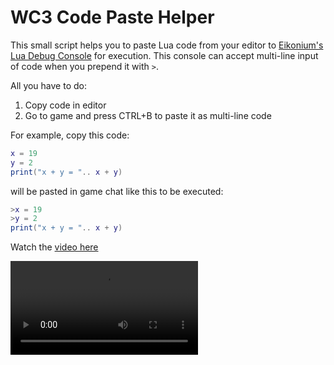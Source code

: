 # WC3 Code Paste Helper

This small script helps you to paste Lua code from your editor to
[Eikonium's Lua Debug Console](https://www.hiveworkshop.com/threads/lua-debug-utils-ingame-console-etc.330758/)
for execution. This console can accept multi-line input of code when you prepend
it with `>`.

All you have to do:

1. Copy code in editor
2. Go to game and press CTRL+B to paste it as multi-line code

For example, copy this code:

```lua
x = 19
y = 2
print("x + y = ".. x + y)
```

will be pasted in game chat like this to be executed:

```lua
>x = 19
>y = 2
print("x + y = ".. x + y)
```

Watch the [video here](https://github.com/Luashine/wc3-debug-console-paste-helper/issues/1)

<video src="https://user-images.githubusercontent.com/103937213/201783924-1320cf78-bd72-47fe-a750-27dd784ba2f8.mp4" />

## Features:

- Fast
- Multi-line paste
- Prepares code lines for you
- Skips empty lines
- Warns about lines too long for chat (max: 127 characters)
- Audio indicators
- Restores your clipboard after pasting in WC3
- Configurable
- Probably many false-positives by anti-virus software (complain to them about it)
    - Why? AutoIt was used by scriptkiddies in the past, but it doesn't excuse
a blanket ban that flags ALL au3 scripts as malware.

## Usage instructions

- Open [in-game console](https://www.hiveworkshop.com/threads/lua-debug-utils-ingame-console-etc.330758/) with `-console`
- Start the program
- Copy code
- Go to Warcraft III window
- Press `CTRL+B`

Exit the program: there'll be an icon in tray. Right Click -> Exit.
Note: if you just right click the icon, the script will be paused immediately.
You need to unpause it to use.

## Compilation instructions:

It uses AutoIt3, [download](https://www.autoitscript.com/site/autoit/downloads/) and install it. Then you can double-click to run the `.au3` file or right-click -> compile to EXE.
